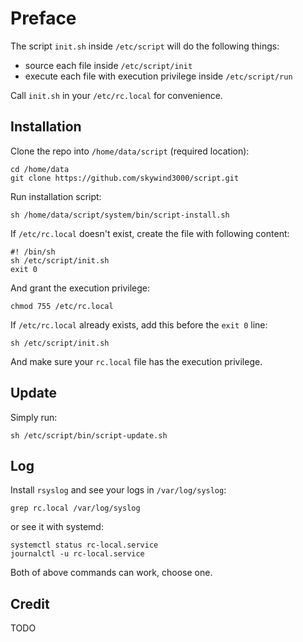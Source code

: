 # Preface

The script `init.sh` inside `/etc/script` will do the following things:

- source each file inside `/etc/script/init`
- execute each file with execution privilege inside `/etc/script/run`

Call `init.sh` in your `/etc/rc.local` for convenience.


## Installation

Clone the repo into `/home/data/script` (required location):

    cd /home/data
    git clone https://github.com/skywind3000/script.git

Run installation script:

    sh /home/data/script/system/bin/script-install.sh

If `/etc/rc.local` doesn't exist, create the file with following content:

    #! /bin/sh
    sh /etc/script/init.sh
    exit 0

And grant the execution privilege:

    chmod 755 /etc/rc.local

If `/etc/rc.local` already exists, add this before the `exit 0` line:

    sh /etc/script/init.sh

And make sure your `rc.local` file has the execution privilege.


## Update

Simply run:

    sh /etc/script/bin/script-update.sh

## Log

Install `rsyslog` and see your logs in `/var/log/syslog`:

    grep rc.local /var/log/syslog

or see it with systemd:

    systemctl status rc-local.service
    journalctl -u rc-local.service

Both of above commands can work, choose one.

## Credit

TODO

